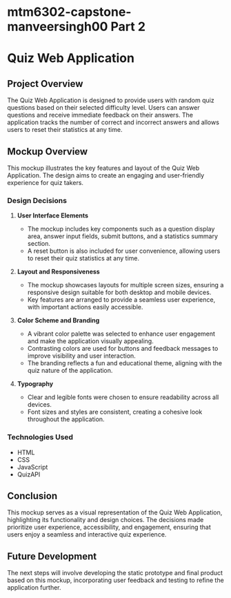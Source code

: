 # mtm6302-capstone-manveersingh00 Part 2
# Quiz Web Application

## Project Overview

The Quiz Web Application is designed to provide users with random quiz questions based on their selected difficulty level. Users can answer questions and receive immediate feedback on their answers. The application tracks the number of correct and incorrect answers and allows users to reset their statistics at any time.

## Mockup Overview

This mockup illustrates the key features and layout of the Quiz Web Application. The design aims to create an engaging and user-friendly experience for quiz takers.

### Design Decisions

1. **User Interface Elements**
   - The mockup includes key components such as a question display area, answer input fields, submit buttons, and a statistics summary section.
   - A reset button is also included for user convenience, allowing users to reset their quiz statistics at any time.

2. **Layout and Responsiveness**
   - The mockup showcases layouts for multiple screen sizes, ensuring a responsive design suitable for both desktop and mobile devices.
   - Key features are arranged to provide a seamless user experience, with important actions easily accessible.

3. **Color Scheme and Branding**
   - A vibrant color palette was selected to enhance user engagement and make the application visually appealing.
   - Contrasting colors are used for buttons and feedback messages to improve visibility and user interaction.
   - The branding reflects a fun and educational theme, aligning with the quiz nature of the application.

4. **Typography**
   - Clear and legible fonts were chosen to ensure readability across all devices.
   - Font sizes and styles are consistent, creating a cohesive look throughout the application.

### Technologies Used
- HTML
- CSS
- JavaScript
- QuizAPI
## Conclusion

This mockup serves as a visual representation of the Quiz Web Application, highlighting its functionality and design choices. The decisions made prioritize user experience, accessibility, and engagement, ensuring that users enjoy a seamless and interactive quiz experience.

## Future Development
The next steps will involve developing the static prototype and final product based on this mockup, incorporating user feedback and testing to refine the application further.


